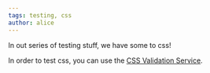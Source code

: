 ```yaml
---
tags: testing, css
author: alice
---
```

In out series of testing stuff, we have some to css!

In order to test css, you can use the [CSS Validation Service](https://jigsaw.w3.org/css-validator/).
